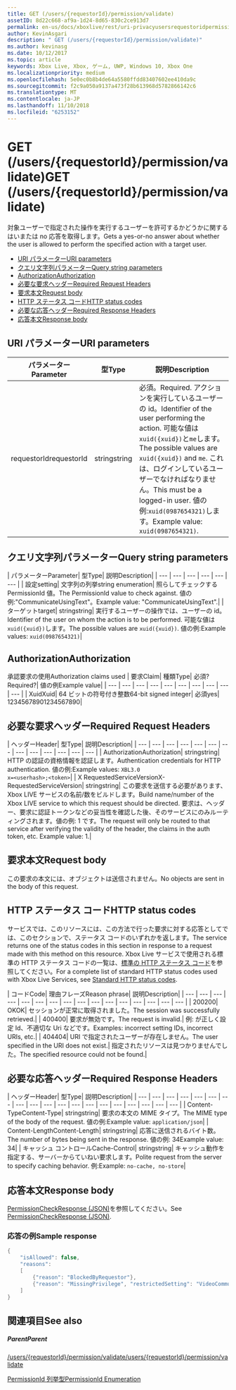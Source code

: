 ```yaml
---
title: GET (/users/{requestorId}/permission/validate)
assetID: 8d22c668-af9a-1d24-8d65-830c2ce913d7
permalink: en-us/docs/xboxlive/rest/uri-privacyusersrequestoridpermissionvalidateget.html
author: KevinAsgari
description: " GET (/users/{requestorId}/permission/validate)"
ms.author: kevinasg
ms.date: 10/12/2017
ms.topic: article
keywords: Xbox Live, Xbox, ゲーム, UWP, Windows 10, Xbox One
ms.localizationpriority: medium
ms.openlocfilehash: 5e0ec0b8b4de64a5580ffdd83407602ee410da9c
ms.sourcegitcommit: f2c9a050a9137a473f28b613968d5782866142c6
ms.translationtype: MT
ms.contentlocale: ja-JP
ms.lasthandoff: 11/10/2018
ms.locfileid: "6253152"
---
```

# <a name="get-usersrequestoridpermissionvalidate"></a><span data-ttu-id="3e93b-104">GET (/users/{requestorId}/permission/validate)</span><span class="sxs-lookup"><span data-stu-id="3e93b-104">GET (/users/{requestorId}/permission/validate)</span></span>
<span data-ttu-id="3e93b-105">対象ユーザーで指定された操作を実行するユーザーを許可するかどうかに関するはいまたは no 応答を取得します。</span><span class="sxs-lookup"><span data-stu-id="3e93b-105">Gets a yes-or-no answer about whether the user is allowed to perform the specified action with a target user.</span></span>

  * [<span data-ttu-id="3e93b-106">URI パラメーター</span><span class="sxs-lookup"><span data-stu-id="3e93b-106">URI parameters</span></span>](#ID4EQ)
  * [<span data-ttu-id="3e93b-107">クエリ文字列パラメーター</span><span class="sxs-lookup"><span data-stu-id="3e93b-107">Query string parameters</span></span>](#ID4E2)
  * [<span data-ttu-id="3e93b-108">Authorization</span><span class="sxs-lookup"><span data-stu-id="3e93b-108">Authorization</span></span>](#ID4EDC)
  * [<span data-ttu-id="3e93b-109">必要な要求ヘッダー</span><span class="sxs-lookup"><span data-stu-id="3e93b-109">Required Request Headers</span></span>](#ID4EID)
  * [<span data-ttu-id="3e93b-110">要求本文</span><span class="sxs-lookup"><span data-stu-id="3e93b-110">Request body</span></span>](#ID4ETE)
  * [<span data-ttu-id="3e93b-111">HTTP ステータス コード</span><span class="sxs-lookup"><span data-stu-id="3e93b-111">HTTP status codes</span></span>](#ID4E5E)
  * [<span data-ttu-id="3e93b-112">必要な応答ヘッダー</span><span class="sxs-lookup"><span data-stu-id="3e93b-112">Required Response Headers</span></span>](#ID4ETG)
  * [<span data-ttu-id="3e93b-113">応答本文</span><span class="sxs-lookup"><span data-stu-id="3e93b-113">Response body</span></span>](#ID4EKAAC)

<a id="ID4EQ"></a>


## <a name="uri-parameters"></a><span data-ttu-id="3e93b-114">URI パラメーター</span><span class="sxs-lookup"><span data-stu-id="3e93b-114">URI parameters</span></span>

| <span data-ttu-id="3e93b-115">パラメーター</span><span class="sxs-lookup"><span data-stu-id="3e93b-115">Parameter</span></span>| <span data-ttu-id="3e93b-116">型</span><span class="sxs-lookup"><span data-stu-id="3e93b-116">Type</span></span>| <span data-ttu-id="3e93b-117">説明</span><span class="sxs-lookup"><span data-stu-id="3e93b-117">Description</span></span>|
| --- | --- | --- |
| <span data-ttu-id="3e93b-118">requestorId</span><span class="sxs-lookup"><span data-stu-id="3e93b-118">requestorId</span></span>| <span data-ttu-id="3e93b-119">string</span><span class="sxs-lookup"><span data-stu-id="3e93b-119">string</span></span>| <span data-ttu-id="3e93b-120">必須。</span><span class="sxs-lookup"><span data-stu-id="3e93b-120">Required.</span></span> <span data-ttu-id="3e93b-121">アクションを実行しているユーザーの id。</span><span class="sxs-lookup"><span data-stu-id="3e93b-121">Identifier of the user performing the action.</span></span> <span data-ttu-id="3e93b-122">可能な値は<code>xuid({xuid})</code>と<code>me</code>します。</span><span class="sxs-lookup"><span data-stu-id="3e93b-122">The possible values are <code>xuid({xuid})</code> and <code>me</code>.</span></span> <span data-ttu-id="3e93b-123">これは、ログインしているユーザーでなければなりません。</span><span class="sxs-lookup"><span data-stu-id="3e93b-123">This must be a logged-in user.</span></span> <span data-ttu-id="3e93b-124">値の例:<code>xuid(0987654321)</code>します。</span><span class="sxs-lookup"><span data-stu-id="3e93b-124">Example value: <code>xuid(0987654321)</code>.</span></span>|

<a id="ID4E2"></a>


## <a name="query-string-parameters"></a><span data-ttu-id="3e93b-125">クエリ文字列パラメーター</span><span class="sxs-lookup"><span data-stu-id="3e93b-125">Query string parameters</span></span>

| <span data-ttu-id="3e93b-126">パラメーター</span><span class="sxs-lookup"><span data-stu-id="3e93b-126">Parameter</span></span>| <span data-ttu-id="3e93b-127">型</span><span class="sxs-lookup"><span data-stu-id="3e93b-127">Type</span></span>| <span data-ttu-id="3e93b-128">説明</span><span class="sxs-lookup"><span data-stu-id="3e93b-128">Description</span></span>|
| --- | --- | --- | --- | --- | --- |
| <span data-ttu-id="3e93b-129">設定</span><span class="sxs-lookup"><span data-stu-id="3e93b-129">setting</span></span>| <span data-ttu-id="3e93b-130">文字列の列挙</span><span class="sxs-lookup"><span data-stu-id="3e93b-130">string enumeration</span></span>| <span data-ttu-id="3e93b-131">照らしてチェックする PermissionId 値。</span><span class="sxs-lookup"><span data-stu-id="3e93b-131">The PermissionId value to check against.</span></span> <span data-ttu-id="3e93b-132">値の例:"CommunicateUsingText"。</span><span class="sxs-lookup"><span data-stu-id="3e93b-132">Example value: "CommunicateUsingText".</span></span>|
| <span data-ttu-id="3e93b-133">ターゲット</span><span class="sxs-lookup"><span data-stu-id="3e93b-133">target</span></span>| <span data-ttu-id="3e93b-134">string</span><span class="sxs-lookup"><span data-stu-id="3e93b-134">string</span></span>| <span data-ttu-id="3e93b-135">実行するユーザーの操作では、ユーザーの id。</span><span class="sxs-lookup"><span data-stu-id="3e93b-135">Identifier of the user on whom the action is to be performed.</span></span> <span data-ttu-id="3e93b-136">可能な値は<code>xuid({xuid})</code>します。</span><span class="sxs-lookup"><span data-stu-id="3e93b-136">The possible values are <code>xuid({xuid})</code>.</span></span> <span data-ttu-id="3e93b-137">値の例:</span><span class="sxs-lookup"><span data-stu-id="3e93b-137">Example values:</span></span> <code>xuid(0987654321)</code>|

<a id="ID4EDC"></a>


## <a name="authorization"></a><span data-ttu-id="3e93b-138">Authorization</span><span class="sxs-lookup"><span data-stu-id="3e93b-138">Authorization</span></span>

<span data-ttu-id="3e93b-139">承認要求の使用</span><span class="sxs-lookup"><span data-stu-id="3e93b-139">Authorization claims used</span></span> | <span data-ttu-id="3e93b-140">要求</span><span class="sxs-lookup"><span data-stu-id="3e93b-140">Claim</span></span>| <span data-ttu-id="3e93b-141">種類</span><span class="sxs-lookup"><span data-stu-id="3e93b-141">Type</span></span>| <span data-ttu-id="3e93b-142">必須?</span><span class="sxs-lookup"><span data-stu-id="3e93b-142">Required?</span></span>| <span data-ttu-id="3e93b-143">値の例</span><span class="sxs-lookup"><span data-stu-id="3e93b-143">Example value</span></span>|
| --- | --- | --- | --- | --- | --- | --- | --- | --- | --- |
| <span data-ttu-id="3e93b-144">Xuid</span><span class="sxs-lookup"><span data-stu-id="3e93b-144">Xuid</span></span>| <span data-ttu-id="3e93b-145">64 ビットの符号付き整数</span><span class="sxs-lookup"><span data-stu-id="3e93b-145">64-bit signed integer</span></span>| <span data-ttu-id="3e93b-146">必須</span><span class="sxs-lookup"><span data-stu-id="3e93b-146">yes</span></span>| <span data-ttu-id="3e93b-147">1234567890</span><span class="sxs-lookup"><span data-stu-id="3e93b-147">1234567890</span></span>|

<a id="ID4EID"></a>


## <a name="required-request-headers"></a><span data-ttu-id="3e93b-148">必要な要求ヘッダー</span><span class="sxs-lookup"><span data-stu-id="3e93b-148">Required Request Headers</span></span>

| <span data-ttu-id="3e93b-149">ヘッダー</span><span class="sxs-lookup"><span data-stu-id="3e93b-149">Header</span></span>| <span data-ttu-id="3e93b-150">型</span><span class="sxs-lookup"><span data-stu-id="3e93b-150">Type</span></span>| <span data-ttu-id="3e93b-151">説明</span><span class="sxs-lookup"><span data-stu-id="3e93b-151">Description</span></span>|
| --- | --- | --- | --- | --- | --- | --- | --- | --- | --- | --- | --- | --- |
| <span data-ttu-id="3e93b-152">Authorization</span><span class="sxs-lookup"><span data-stu-id="3e93b-152">Authorization</span></span>| <span data-ttu-id="3e93b-153">string</span><span class="sxs-lookup"><span data-stu-id="3e93b-153">string</span></span>| <span data-ttu-id="3e93b-154">HTTP の認証の資格情報を認証します。</span><span class="sxs-lookup"><span data-stu-id="3e93b-154">Authentication credentials for HTTP authentication.</span></span> <span data-ttu-id="3e93b-155">値の例:</span><span class="sxs-lookup"><span data-stu-id="3e93b-155">Example values:</span></span> <code>XBL3.0 x=&lt;userhash>;&lt;token></code>|
| <span data-ttu-id="3e93b-156">X RequestedServiceVersion</span><span class="sxs-lookup"><span data-stu-id="3e93b-156">X-RequestedServiceVersion</span></span>| <span data-ttu-id="3e93b-157">string</span><span class="sxs-lookup"><span data-stu-id="3e93b-157">string</span></span>| <span data-ttu-id="3e93b-158">この要求を送信する必要があります、Xbox LIVE サービスの名前/数をビルドします。</span><span class="sxs-lookup"><span data-stu-id="3e93b-158">Build name/number of the Xbox LIVE service to which this request should be directed.</span></span> <span data-ttu-id="3e93b-159">要求は、ヘッダー、要求に認証トークンなどの妥当性を確認した後、そのサービスにのみルーティングされます。値の例: 1 です。</span><span class="sxs-lookup"><span data-stu-id="3e93b-159">The request will only be routed to that service after verifying the validity of the header, the claims in the auth token, etc. Example value: 1.</span></span>|

<a id="ID4ETE"></a>


## <a name="request-body"></a><span data-ttu-id="3e93b-160">要求本文</span><span class="sxs-lookup"><span data-stu-id="3e93b-160">Request body</span></span>

<span data-ttu-id="3e93b-161">この要求の本文には、オブジェクトは送信されません。</span><span class="sxs-lookup"><span data-stu-id="3e93b-161">No objects are sent in the body of this request.</span></span>

<a id="ID4E5E"></a>


## <a name="http-status-codes"></a><span data-ttu-id="3e93b-162">HTTP ステータス コード</span><span class="sxs-lookup"><span data-stu-id="3e93b-162">HTTP status codes</span></span>

<span data-ttu-id="3e93b-163">サービスでは、このリソースには、この方法で行った要求に対する応答としてでは、このセクションで、ステータス コードのいずれかを返します。</span><span class="sxs-lookup"><span data-stu-id="3e93b-163">The service returns one of the status codes in this section in response to a request made with this method on this resource.</span></span> <span data-ttu-id="3e93b-164">Xbox Live サービスで使用される標準の HTTP ステータス コードの一覧は、[標準の HTTP ステータス コード](../../additional/httpstatuscodes.md)を参照してください。</span><span class="sxs-lookup"><span data-stu-id="3e93b-164">For a complete list of standard HTTP status codes used with Xbox Live Services, see [Standard HTTP status codes](../../additional/httpstatuscodes.md).</span></span>

| <span data-ttu-id="3e93b-165">コード</span><span class="sxs-lookup"><span data-stu-id="3e93b-165">Code</span></span>| <span data-ttu-id="3e93b-166">理由フレーズ</span><span class="sxs-lookup"><span data-stu-id="3e93b-166">Reason phrase</span></span>| <span data-ttu-id="3e93b-167">説明</span><span class="sxs-lookup"><span data-stu-id="3e93b-167">Description</span></span>|
| --- | --- | --- | --- | --- | --- | --- | --- | --- | --- | --- | --- | --- | --- | --- | --- |
| <span data-ttu-id="3e93b-168">200</span><span class="sxs-lookup"><span data-stu-id="3e93b-168">200</span></span>| <span data-ttu-id="3e93b-169">OK</span><span class="sxs-lookup"><span data-stu-id="3e93b-169">OK</span></span>| <span data-ttu-id="3e93b-170">セッションが正常に取得されました。</span><span class="sxs-lookup"><span data-stu-id="3e93b-170">The session was successfully retrieved.</span></span>|
| <span data-ttu-id="3e93b-171">400</span><span class="sxs-lookup"><span data-stu-id="3e93b-171">400</span></span>| <span data-ttu-id="3e93b-172">要求が無効です。</span><span class="sxs-lookup"><span data-stu-id="3e93b-172">The request is invalid.</span></span>| <span data-ttu-id="3e93b-173">例: が正しく設定 Id、不適切な Uri などです。</span><span class="sxs-lookup"><span data-stu-id="3e93b-173">Examples: incorrect setting IDs, incorrect URIs, etc.</span></span>|
| <span data-ttu-id="3e93b-174">404</span><span class="sxs-lookup"><span data-stu-id="3e93b-174">404</span></span>| <span data-ttu-id="3e93b-175">URI で指定されたユーザーが存在しません。</span><span class="sxs-lookup"><span data-stu-id="3e93b-175">The user specified in the URI does not exist.</span></span>| <span data-ttu-id="3e93b-176">指定されたリソースは見つかりませんでした。</span><span class="sxs-lookup"><span data-stu-id="3e93b-176">The specified resource could not be found.</span></span>|

<a id="ID4ETG"></a>


## <a name="required-response-headers"></a><span data-ttu-id="3e93b-177">必要な応答ヘッダー</span><span class="sxs-lookup"><span data-stu-id="3e93b-177">Required Response Headers</span></span>

| <span data-ttu-id="3e93b-178">ヘッダー</span><span class="sxs-lookup"><span data-stu-id="3e93b-178">Header</span></span>| <span data-ttu-id="3e93b-179">型</span><span class="sxs-lookup"><span data-stu-id="3e93b-179">Type</span></span>| <span data-ttu-id="3e93b-180">説明</span><span class="sxs-lookup"><span data-stu-id="3e93b-180">Description</span></span>|
| --- | --- | --- | --- | --- | --- | --- | --- | --- | --- | --- | --- | --- | --- | --- | --- | --- | --- | --- |
| <span data-ttu-id="3e93b-181">Content-Type</span><span class="sxs-lookup"><span data-stu-id="3e93b-181">Content-Type</span></span>| <span data-ttu-id="3e93b-182">string</span><span class="sxs-lookup"><span data-stu-id="3e93b-182">string</span></span>| <span data-ttu-id="3e93b-183">要求の本文の MIME タイプ。</span><span class="sxs-lookup"><span data-stu-id="3e93b-183">The MIME type of the body of the request.</span></span> <span data-ttu-id="3e93b-184">値の例:</span><span class="sxs-lookup"><span data-stu-id="3e93b-184">Example value:</span></span> <code>application/json</code>|
| <span data-ttu-id="3e93b-185">Content-Length</span><span class="sxs-lookup"><span data-stu-id="3e93b-185">Content-Length</span></span>| <span data-ttu-id="3e93b-186">string</span><span class="sxs-lookup"><span data-stu-id="3e93b-186">string</span></span>| <span data-ttu-id="3e93b-187">応答に送信されるバイト数。</span><span class="sxs-lookup"><span data-stu-id="3e93b-187">The number of bytes being sent in the response.</span></span> <span data-ttu-id="3e93b-188">値の例: 34</span><span class="sxs-lookup"><span data-stu-id="3e93b-188">Example value: 34</span></span>|
| <span data-ttu-id="3e93b-189">キャッシュ コントロール</span><span class="sxs-lookup"><span data-stu-id="3e93b-189">Cache-Control</span></span>| <span data-ttu-id="3e93b-190">string</span><span class="sxs-lookup"><span data-stu-id="3e93b-190">string</span></span>| <span data-ttu-id="3e93b-191">キャッシュ動作を指定する、サーバーからていねい要求します。</span><span class="sxs-lookup"><span data-stu-id="3e93b-191">Polite request from the server to specify caching behavior.</span></span> <span data-ttu-id="3e93b-192">例:</span><span class="sxs-lookup"><span data-stu-id="3e93b-192">Example:</span></span> <code>no-cache, no-store</code>|

<a id="ID4EKAAC"></a>


## <a name="response-body"></a><span data-ttu-id="3e93b-193">応答本文</span><span class="sxs-lookup"><span data-stu-id="3e93b-193">Response body</span></span>

<span data-ttu-id="3e93b-194">[PermissionCheckResponse (JSON)](../../json/json-permissioncheckresponse.md)を参照してください。</span><span class="sxs-lookup"><span data-stu-id="3e93b-194">See [PermissionCheckResponse (JSON)](../../json/json-permissioncheckresponse.md).</span></span>

<a id="ID4EWAAC"></a>


### <a name="sample-response"></a><span data-ttu-id="3e93b-195">応答の例</span><span class="sxs-lookup"><span data-stu-id="3e93b-195">Sample response</span></span>


```cpp
{
    "isAllowed": false,
    "reasons":
    [
        {"reason": "BlockedByRequestor"},
        {"reason": "MissingPrivilege", "restrictedSetting": "VideoCommunications"}
    ]
}

```


<a id="ID4EABAC"></a>


## <a name="see-also"></a><span data-ttu-id="3e93b-196">関連項目</span><span class="sxs-lookup"><span data-stu-id="3e93b-196">See also</span></span>

<a id="ID4ECBAC"></a>


##### <a name="parent"></a><span data-ttu-id="3e93b-197">Parent</span><span class="sxs-lookup"><span data-stu-id="3e93b-197">Parent</span></span>

[<span data-ttu-id="3e93b-198">/users/{requestorId}/permission/validate</span><span class="sxs-lookup"><span data-stu-id="3e93b-198">/users/{requestorId}/permission/validate</span></span>](uri-privacyusersrequestoridpermissionvalidate.md)

 [<span data-ttu-id="3e93b-199">PermissionId 列挙型</span><span class="sxs-lookup"><span data-stu-id="3e93b-199">PermissionId Enumeration</span></span>](../../enums/privacy-enum-permissionid.md)

